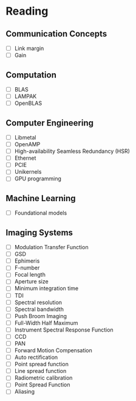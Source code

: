 # Reading
## Communication Concepts
- [ ] Link margin
- [ ] Gain

## Computation
- [ ] BLAS
- [ ] LAMPAK
- [ ] OpenBLAS

## Computer Engineering
- [ ] Libmetal
- [ ] OpenAMP
- [ ] High-availability Seamless Redundancy (HSR)
- [ ] Ethernet
- [ ] PCIE
- [ ] Unikernels
- [ ] GPU programming

## Machine Learning
- [ ] Foundational models

## Imaging Systems
- [ ] Modulation Transfer Function
- [ ] GSD
- [ ] Ephimeris
- [ ] F-number
- [ ] Focal length
- [ ] Aperture size
- [ ] Minimum integration time
- [ ] TDI
- [ ] Spectral resolution
- [ ] Spectral bandwidth
- [ ] Push Broom Imaging
- [ ] Full-Width Half Maximum
- [ ] Instrument Spectral Response Function
- [ ] CCD
- [ ] PAN
- [ ] Forward Motion Compensation
- [ ] Auto rectification
- [ ] Point spread function
- [ ] Line spread function
- [ ] Radiometric calibration
- [ ] Point Spread Function
- [ ] Aliasing
